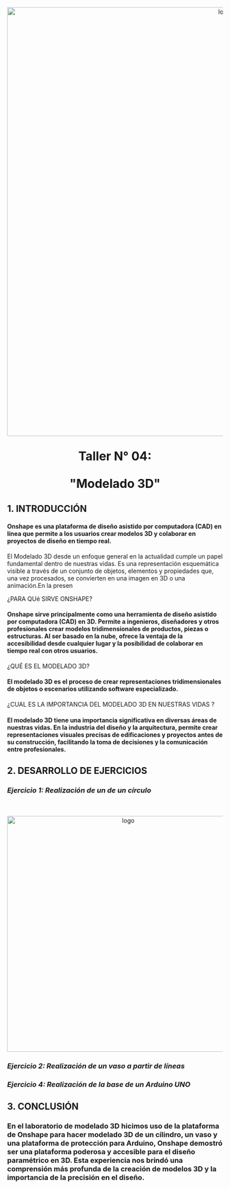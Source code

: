 
  <p align="center" style="margin-top: 50px; margin-bottom: 50px; font-family: Arial, sans-serif;">
  <p align="center">
    <img src="https://i.postimg.cc/pXjm2knB/Grupo-08.jpg)](https://postimg.cc/ZCTbH8H9)" width="1000" alt="logo">
  </p>  
 
   </p>  
  <h1 align="center" style="margin-top: 30px; margin-bottom: 0px;">Taller N° 04:</h1>
</p>
 </p>  
  <h1 align="center" style="margin-top: 30px; margin-bottom: 0px;">"Modelado 3D"</h1>
</p>
 



## 1. INTRODUCCIÓN
#### Onshape es una plataforma de diseño asistido por computadora (CAD) en línea que permite a los usuarios crear modelos 3D y colaborar en proyectos de diseño en tiempo real. 
El Modelado 3D desde un enfoque general en la actualidad cumple un papel fundamental dentro de nuestras vidas. Es una representación esquemática visible a través de un conjunto de objetos, elementos y propiedades que, una vez procesados, se convierten en una imagen en 3D o una animación.En la presen

  ¿PARA QUé SIRVE ONSHAPE?
#### Onshape sirve principalmente como una herramienta de diseño asistido por computadora (CAD) en 3D. Permite a ingenieros, diseñadores y otros profesionales crear modelos tridimensionales de productos, piezas o estructuras. Al ser basado en la nube, ofrece la ventaja de la accesibilidad desde cualquier lugar y la posibilidad de colaborar en tiempo real con otros usuarios.

   ¿QUÉ ES EL MODELADO 3D?
#### El modelado 3D es el proceso de crear representaciones tridimensionales de objetos o escenarios utilizando software especializado.

   ¿CUAL ES LA IMPORTANCIA DEL MODELADO 3D EN NUESTRAS VIDAS ?
#### El modelado 3D tiene una importancia significativa en diversas áreas de nuestras vidas. En la industria del diseño y la arquitectura, permite crear representaciones visuales precisas de edificaciones y proyectos antes de su construcción, facilitando la toma de decisiones y la comunicación entre profesionales.

## 2. DESARROLLO DE EJERCICIOS
### *Ejercicio 1: Realización de un de un círculo*

 <p align="center" style="margin-top: 50px; margin-bottom: 50px; font-family: Arial, sans-serif;">
  <p align="center">
    <img src="https://i.postimg.cc/655yZRqk/Imagen1.png)](https://postimg.cc/z36zZyn7)" width="550" alt="logo">
  </p>  
  
### *Ejercicio 2: Realización de un vaso a partir de líneas*
### *Ejercicio 4: Realización de la base de un Arduino UNO*

## 3. CONCLUSIÓN

### En el laboratorio de modelado 3D  hicimos uso de la plataforma de Onshape para hacer modelado 3D de un cílindro, un vaso y una plataforma de protección para Arduino, Onshape demostró ser una plataforma poderosa y accesible para el diseño paramétrico en 3D. Esta experiencia nos brindó una comprensión más profunda de la creación de modelos 3D y la importancia de la precisión en el diseño.
